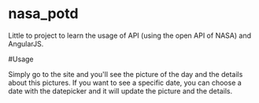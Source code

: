 # nasa_potd
Little to project to learn the usage of API (using the open API of NASA) and AngularJS.

#Usage

Simply go to the site and you'll see the picture of the day and the details about this pictures.
If you want to see a specific date, you can choose a date with the datepicker and it will update the picture and the details.
